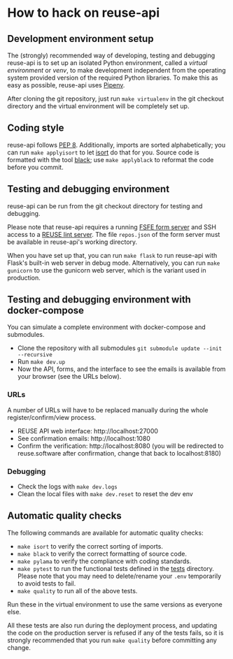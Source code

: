 <!--
SPDX-FileCopyrightText: 2019 Free Software Foundation Europe e.V.

SPDX-License-Identifier: CC-BY-SA-4.0
-->

# How to hack on reuse-api

## Development environment setup

The (strongly) recommended way of developing, testing and debugging reuse-api
is to set up an isolated Python environment, called a *virtual environment* or
*venv*, to make development independent from the operating system provided
version of the required Python libraries. To make this as easy as possible,
reuse-api uses [Pipenv](https://docs.pipenv.org/en/latest/).

After cloning the git repository, just run `make virtualenv` in the git
checkout directory and the virtual environment will be completely set up.


## Coding style

reuse-api follows [PEP 8](https://pep8.org/). Additionally, imports are sorted
alphabetically; you can run `make applyisort` to let
[isort](https://pypi.org/project/isort/) do that for you. Source code is
formatted with the tool [black](https://pypi.org/project/black/); use `make
applyblack` to reformat the code before you commit.


## Testing and debugging environment

reuse-api can be run from the git checkout directory for testing and
debugging.

Please note that reuse-api requires a running
[FSFE form server](https://git.fsfe.org/fsfe-system-hackers/forms) and SSH
access to a [REUSE lint server](https://git.fsfe.org/reuse/api-worker). The
file `repos.json` of the form server must be available in reuse-api's working
directory.

When you have set up that, you can run `make flask` to run reuse-api
with Flask's built-in web server in debug mode. Alternatively, you can run
`make gunicorn` to use the gunicorn web server, which is the variant used in
production.


## Testing and debugging environment with docker-compose

You can simulate a complete environment with docker-compose and submodules.

- Clone the repository with all submodules `git submodule update --init --recursive`
- Run `make dev.up`
- Now the API, forms, and the interface to see the emails is available from your
  browser (see the URLs below).

### URLs

A number of URLs will have to be replaced manually during the whole register/confirm/view process.

* REUSE API web interface: http://localhost:27000
* See confirmation emails: http://localhost:1080
* Confirm the verification: http://localhost:8080 (you will be redirected to reuse.software after confirmation, change that back to localhost:8180)

### Debugging

- Check the logs with `make dev.logs`
- Clean the local files with `make dev.reset` to reset the dev env

## Automatic quality checks

The following commands are available for automatic quality checks:

* `make isort` to verify the correct sorting of imports.
* `make black` to verify the correct formatting of source code.
* `make pylama` to verify the compliance with coding standards.
* `make pytest` to run the functional tests defined in the [tests](../tests)
  directory. Please note that you may need to delete/rename your `.env`
  temporarily to avoid tests to fail.
* `make quality` to run all of the above tests.

Run these in the virtual environment to use the same versions as everyone else.

All these tests are also run during the deployment process, and updating the
code on the production server is refused if any of the tests fails, so it is
strongly recommended that you run `make quality` before committing any change.
